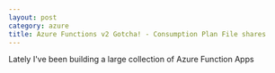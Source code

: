 ```yaml
---
layout: post
category: azure
title: Azure Functions v2 Gotcha! - Consumption Plan File shares 
---
```


Lately I've been building a large collection of Azure Function Apps
